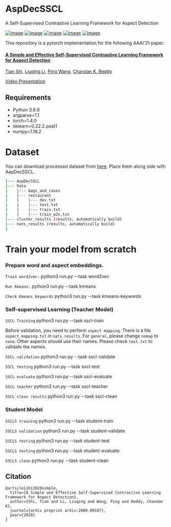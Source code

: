 # AspDecSSCL 
A Self-Supervised Contrastive Learning Framework for Aspect Detection

[![image](https://img.shields.io/badge/Made%20with-Python-1f425f.svg)](https://www.python.org/)
[![image](https://img.shields.io/pypi/l/ansicolortags.svg)](https://github.com/tshi04/AspDecSSCL/blob/master/LICENSE)
[![image](https://img.shields.io/github/contributors/Naereen/StrapDown.js.svg)](https://github.com/tshi04/AspDecSSCL/graphs/contributors)
[![image](https://img.shields.io/github/issues/Naereen/StrapDown.js.svg)](https://github.com/tshi04/AspDecSSCL/issues)
[![image](https://img.shields.io/badge/arXiv-1805.09461-red.svg?style=flat)](https://arxiv.org/abs/2009.09107)

This repository is a pytorch implementation for the following AAAI'21 paper:

#### [A Simple and Effective Self-Supervised Contrastive Learning Framework for Aspect Detection](https://arxiv.org/pdf/2009.09107.pdf)
[Tian Shi](http://people.cs.vt.edu/tshi/homepage/home), 
[Liuqing Li](https://scholar.google.com/citations?user=eVG56DkAAAAJ&hl=en), 
[Ping Wang](http://people.cs.vt.edu/ping/homepage/), 
[Chandan K. Reddy](http://people.cs.vt.edu/~reddy/)

[Video Presentation](https://www.youtube.com/watch?v=2Ug_hwYyJL8&ab_channel=Reddy%27sLab-VirginiaTech)

## Requirements

- Python 3.6.9
- argparse=1.1
- torch=1.4.0
- sklearn=0.22.2.post1
- numpy=1.18.2

# Dataset

You can download processed dataset from [here](https://drive.google.com/drive/folders/1qMQ7wTQJ_DjTYWW2_TwWybzMDdSpjc7u?usp=sharing). 
Place them along side with AapDecSSCL.

```bash
|--- AspDecSSCL
|--- Data
|    |--- bags_and_cases
|    |--- restaurant
|    |    |--- dev.txt
|    |    |--- test.txt
|    |    |--- train.txt
|    |    |--- train_w2v.txt
|--- cluster_results (results, automatically build)
|--- nats_results (results, automatically build)
|
```

# Train your model from scratch

### Prepare word and aspect embeddings.

```Train word2vec:``` python3 run.py --task word2vec

```Run Kmeans:``` python3 run.py --task kmeans

```Check Kmeans Keywords``` python3 run.py --task kmeans-keywords

### Self-supervised Learning (Teacher Model)

```SSCL Training``` python3 run.py --task sscl-train

Before validation, you need to perform ```aspect mapping```. There is a file ```aspect_mapping.txt``` in ```nats_results```. For ```general```, please change ```nomap``` to ```none```. Other aspects should use their names. Please check ```test.txt``` to validate the names.

```SSCL validation``` python3 run.py --task sscl-validate

```SSCL testing``` python3 run.py --task sscl-test

```SSCL evaluate``` python3 run.py --task sscl-evaluate

```SSCL teacher``` python3 run.py --task sscl-teacher

```SSCL clean results``` python3 run.py --task sscl-clean

### Student Model

```SSCLS training``` python3 run.py --task student-train

```SSCLS validation``` python3 run.py --task student-validate

```SSCLS testing``` python3 run.py --task student-test

```SSCLS testing``` python3 run.py --task student-evaluate

```SSCLS clean``` python3 run.py --task student-clean

## Citation

```
@article{shi2020simple,
  title={A Simple and Effective Self-Supervised Contrastive Learning Framework for Aspect Detection},
  author={Shi, Tian and Li, Liuqing and Wang, Ping and Reddy, Chandan K},
  journal={arXiv preprint arXiv:2009.09107},
  year={2020}
}
```






